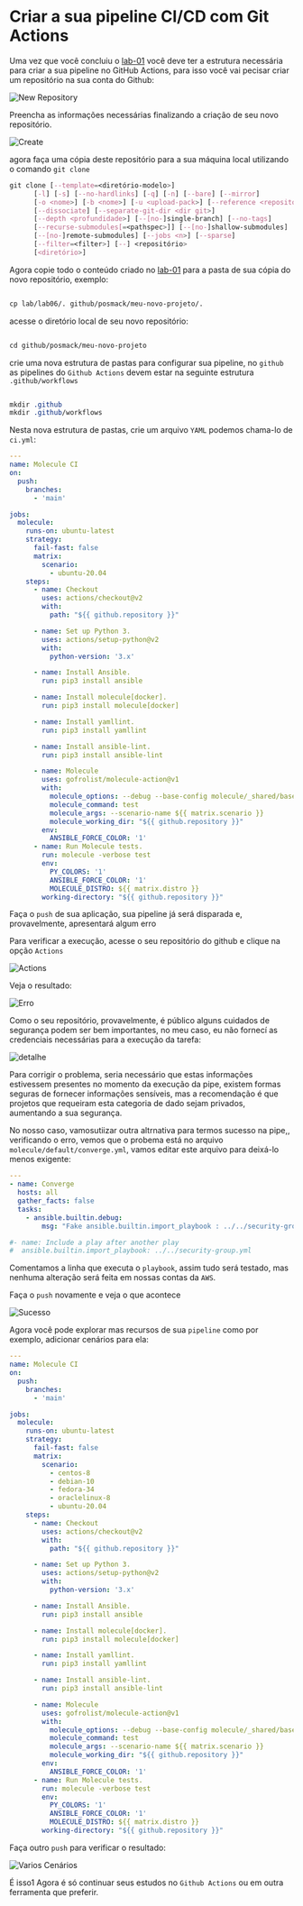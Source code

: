 Criar a sua pipeline CI/CD com Git Actions
===========================================

Uma vez que você concluiu o [lab-01](01-lab.md) você deve ter a estrutura necessária para criar a sua pipeline no GitHub Actions, para isso você vai pecisar criar um repositório na sua conta do Github:


![New Repository](../images/05-01-04.png)

Preencha as informações necessárias finalizando a criação de seu novo repositório.

![Create](../images/05-01-05.png)

agora faça uma cópia deste repositório para a sua máquina local utilizando o comando `git clone`

```css
git clone [--template=<diretório-modelo>]
	  [-l] [-s] [--no-hardlinks] [-q] [-n] [--bare] [--mirror]
	  [-o <nome>] [-b <nome>] [-u <upload-pack>] [--reference <repositório>]
	  [--dissociate] [--separate-git-dir <dir git>]
	  [--depth <profundidade>] [--[no-]single-branch] [--no-tags]
	  [--recurse-submodules[=<pathspec>]] [--[no-]shallow-submodules]
	  [--[no-]remote-submodules] [--jobs <n>] [--sparse]
	  [--filter=<filter>] [--] <repositório>
	  [<diretório>]
```
Agora copie todo o conteúdo criado no [lab-01](01-lab.md) para a pasta de sua cópia do novo repositório, exemplo:

```css

cp lab/lab06/. github/posmack/meu-novo-projeto/. 

```

acesse o diretório local de seu novo repositório:

```css

cd github/posmack/meu-novo-projeto

```

crie uma nova estrutura de pastas para configurar sua pipeline, no `github` as pipelines do `Github Actions` devem estar na seguinte estrutura `.github/workflows`

```css

mkdir .github
mkdir .github/workflows

```
Nesta nova estrutura de pastas, crie um arquivo `YAML` podemos chama-lo de `ci.yml`:

```yaml
---
name: Molecule CI
on:
  push:
    branches:
      - 'main'

jobs:
  molecule:
    runs-on: ubuntu-latest
    strategy:
      fail-fast: false
      matrix:
        scenario:
          - ubuntu-20.04
    steps:
      - name: Checkout
        uses: actions/checkout@v2
        with:
          path: "${{ github.repository }}"

      - name: Set up Python 3.
        uses: actions/setup-python@v2
        with:
          python-version: '3.x'

      - name: Install Ansible.
        run: pip3 install ansible          

      - name: Install molecule[docker].
        run: pip3 install molecule[docker]

      - name: Install yamllint.
        run: pip3 install yamllint

      - name: Install ansible-lint.
        run: pip3 install ansible-lint                     

      - name: Molecule
        uses: gofrolist/molecule-action@v1
        with:
          molecule_options: --debug --base-config molecule/_shared/base.yml
          molecule_command: test
          molecule_args: --scenario-name ${{ matrix.scenario }}
          molecule_working_dir: "${{ github.repository }}"
        env:
          ANSIBLE_FORCE_COLOR: '1'
      - name: Run Molecule tests.
        run: molecule -verbose test
        env:
          PY_COLORS: '1'
          ANSIBLE_FORCE_COLOR: '1'
          MOLECULE_DISTRO: ${{ matrix.distro }}
        working-directory: "${{ github.repository }}"          
```

Faça o `push` de sua aplicação, sua pipeline já será disparada e, provavelmente, apresentará algum erro

Para verificar a execução, acesse o seu repositório do github e clique na opção `Actions`

![Actions](../images/05-01-07.png)

Veja o resultado:

![Erro](../images/05-01-06.png)

Como o seu repositório, provavelmente, é público alguns cuidados de segurança podem ser bem importantes, no meu caso, eu não fornecí as credenciais necessárias para a execução da tarefa:

![detalhe](../images/05-01-08.png)

Para corrigir o problema, seria necessário que estas informações estivessem presentes no momento da execução da pipe, existem formas seguras de fornecer informações sensíveis, mas a recomendação é que projetos que requeiram esta categoria de dado sejam privados, aumentando a sua segurança.

No nosso caso, vamosutiizar outra altrnativa para termos sucesso na pipe,, verificando o erro, vemos que o probema está no arquivo `molecule/default/converge.yml`, vamos editar este arquivo para deixá-lo menos exigente:

```yaml
---
- name: Converge
  hosts: all
  gather_facts: false
  tasks:
    - ansible.builtin.debug:
        msg: "Fake ansible.builtin.import_playbook : ../../security-group.yml"

#- name: Include a play after another play
#  ansible.builtin.import_playbook: ../../security-group.yml
```

Comentamos a linha que executa o `playbook`, assim tudo será testado, mas nenhuma alteração será feita em nossas contas da `AWS`. 

Faça o `push` novamente e veja o que acontece

![Sucesso](../images/05-01-09.png)

Agora você pode explorar mas recursos de sua `pipeline` como por exemplo, adicionar cenários para ela:

```yaml
---
name: Molecule CI
on:
  push:
    branches:
      - 'main'

jobs:
  molecule:
    runs-on: ubuntu-latest
    strategy:
      fail-fast: false
      matrix:
        scenario:
          - centos-8
          - debian-10
          - fedora-34
          - oraclelinux-8
          - ubuntu-20.04
    steps:
      - name: Checkout
        uses: actions/checkout@v2
        with:
          path: "${{ github.repository }}"

      - name: Set up Python 3.
        uses: actions/setup-python@v2
        with:
          python-version: '3.x'

      - name: Install Ansible.
        run: pip3 install ansible          

      - name: Install molecule[docker].
        run: pip3 install molecule[docker]

      - name: Install yamllint.
        run: pip3 install yamllint

      - name: Install ansible-lint.
        run: pip3 install ansible-lint                     

      - name: Molecule
        uses: gofrolist/molecule-action@v1
        with:
          molecule_options: --debug --base-config molecule/_shared/base.yml
          molecule_command: test
          molecule_args: --scenario-name ${{ matrix.scenario }}
          molecule_working_dir: "${{ github.repository }}"
        env:
          ANSIBLE_FORCE_COLOR: '1'
      - name: Run Molecule tests.
        run: molecule -verbose test
        env:
          PY_COLORS: '1'
          ANSIBLE_FORCE_COLOR: '1'
          MOLECULE_DISTRO: ${{ matrix.distro }}
        working-directory: "${{ github.repository }}"          
```

Faça outro `push` para verificar o resultado:

![Varios Cenários](../images/05-01-10.png)

É isso1 Agora é só continuar seus estudos no `Github Actions` ou em outra ferramenta que preferir.